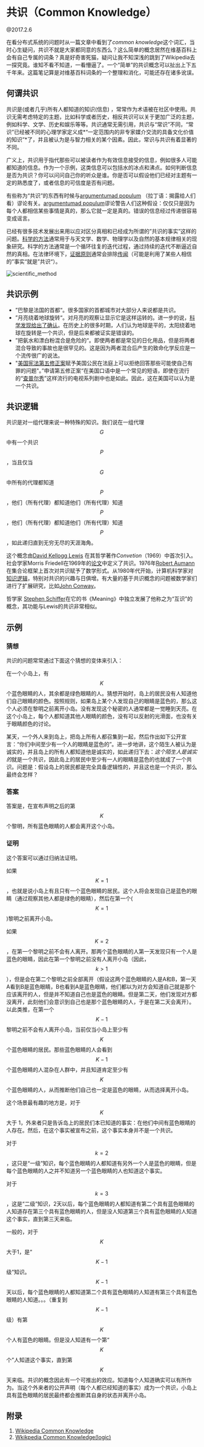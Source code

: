 # 共识（Common Knowledge）

@2017.2.6

在看分布式系统的问题时从一篇文章中看到了*common knowledge*这个词汇，当时心生疑问，共识不就是大家都同意的东西么？这么简单的概念居然在维基百科上会有自己专属的词条？真是好奇害死猫，疑问让我不知深浅的跳到了Wikipedia去一探究竟。谁知不看不知道，一看懵逼了。一个“简单”的共识概念可以扯出上下五千年来。这篇笔记算是对维基百科词条的一个整理和消化，可能还存在诸多讹误。

## 何谓共识

共识是(或者几乎)所有人都知道的知识(信息) ，常常作为术语被在社区中使用。共识无需考虑特定的主题，比如科学或者历史，相反共识可以关于更加广泛的主题，例如科学、文学、历史和娱乐等等。共识通常无需引用，共识与“常识”不同，“常识”已经被不同的心理学家定义成*“一定范围内的非专家媒介交流的具备文化价值的知识”*了，并且被认为是与智力相关的某个因素。因此，常识与共识有着显著的不同。 

广义上，共识用于指代那些可以被读者作为有效信息接受的信息，例如很多人可能都知道的信息。作为一个示例，这类信息可以包括水的冰点和沸点。如何判断信息是否为共识？你可以问问自己你的听众是谁。你是否可以假设他们已经对主题有一定的熟悉度了，或者信息的可信度是否有问题。

有些称为“共识”的东西有时候与[argumentumad populum](https://en.wikipedia.org/wiki/Argumentum_ad_populum) （拉丁语：揭露给人们看）谬论有关。[argumentumad populum](https://en.wikipedia.org/wiki/Argumentum_ad_populum)谬论警告人们这种假设：仅仅只是因为每个人都相信某些事情是真的，那么它就一定是真的。错误的信息经过传递很容易变成谣言。

已经有很多技术发展出来用以应对区分真相和已经成为所谓的”共识的事实”这样的问题。[科学的方法](https://en.wikipedia.org/wiki/Scientific_method)通常用于与天文学、数学、物理学以及自然的基本规律相关的现象研究。科学的方法通常是一个循环往复的迭代过程，通过持续的迭代不断逼近自然的真相。在法律环境下，[证据原则](https://en.wikipedia.org/wiki/Rules_of_evidence)通常会排除[传闻](https://en.wikipedia.org/wiki/Hearsay)（可能是利用了某些人相信的”事实“就是”共识“）。

![scientific_method](/resources/scientific_method.png)

## 共识示例

* ”巴黎是法国的首都“。很多国家的首都城市对大部分人来说都是共识。
* ”月亮绕着地球旋转“。对月亮的观察让显示它是这样运转的。进一步的说，[科学发现给出了确认](https://en.wikipedia.org/wiki/Barycentric_coordinates_(astronomy))。在历史上的很多时期，人们认为地球是平的，太阳绕着地球在旋转是一个共识，但是后来都被证实是错误的。
* ”把氨水和漂白粉混合是危险的“。即使两者都是常见的日化用品，但是将两者混合导致的事故也是很罕见的。这是因为两者混合后产生的致命化学反应是一个流传很广的说法。
* "[美国宪法第五修正案](https://en.wikipedia.org/wiki/Fifth_Amendment_to_the_United_States_Constitution)赋予美国公民在法庭上可以拒绝回答那些可能使自己有罪的问题"。”申请第五修正案“在美国口语中是一个常见的短语，即使在流行的“[查普尔秀](https://en.wikipedia.org/wiki/Chappelle%27s_Show)”这样流行的电视系列剧中也是如此。因此，这在美国可以认为是一个共识。

## 共识逻辑

共识是对一组代理来说一种特殊的知识。我们说在一组代理$$G$$中有一个共识$$P$$，当且仅当$$G$$中所有的代理都知道$$P$$，他们（所有代理）都知道他们（所有代理）知道$$P$$，他们（所有代理）都知道他们（所有代理）知道$$P$$，如此递归直到无穷无尽的天涯海角。

这个概念由[David Kellogg Lewis](https://en.wikipedia.org/wiki/David_Kellogg_Lewis) 在其哲学著作*Convetion*（1969）中首次引入。社会学家Morris Friedell在1969年的[论文](https://en.wikipedia.org/wiki/Common_knowledge_(logic)#cite_note-2)中定义了共识。1976年[Robert Aumann](https://en.wikipedia.org/wiki/Robert_Aumann)在集合论框架上首次对共识赋予了数学形式。从1980年代开始，计算机科学家对[知识逻辑](https://en.wikipedia.org/wiki/Epistemic_modal_logic)，特别对共识的兴趣与日俱增。有大量的基于共识概念的问题被数学家们进行了扩展研究，比如[John Conway](https://en.wikipedia.org/wiki/John_Horton_Conway)。

哲学家 [Stephen Schiffer](https://en.wikipedia.org/wiki/Stephen_Schiffer)在它的书《Meaning》中独立发展了他称之为“互识”的概念，其功能与Lewis的共识非常相似。

## 示例

### 猜想

共识的问题常常通过下面这个猜想的变体来引入：

在一个小岛上，有$$K$$个蓝色眼睛的人，其余都是绿色眼睛的人。猜想开始时，岛上的居民没有人知道他们自己眼睛的颜色。按照规则，如果岛上某个人发现自己的眼睛是蓝色的，那么这个人必须在黎明之前离开小岛。没有发现这个秘密的人通常都是一觉睡到天亮。在这个小岛上，每个人都知道其他人眼睛的颜色，没有可以反射的光滑面，也没有关于眼睛颜色的讨论。

某天，一个外人来到岛上，把岛上所有人都召集到一起，然后作出如下公开宣言：“你们中间至少有一个人的眼睛是蓝色的”。进一步地讲，这个陌生人被认为是诚实的，并且岛上的所有人都知道他是诚实的，如此递归下去：*这个陌生人是诚实的*就是一个共识，因此岛上的居民中至少有一人的眼睛是蓝色的也就成了一个共识。问题是：假设岛上的居民都是完全具备逻辑性的，并且这也是一个共识，那么最终会怎样？

### 答案

答案是，在宣布声明之后的第$$K$$个黎明，所有蓝色眼睛的人都会离开这个小岛。

### 证明

这个答案可以通过归纳法证明。

如果$$K = 1$$，也就是说小岛上有且只有一个蓝色眼睛的居民。这个人将会发现自己是蓝色的眼睛（通过观察其他人都是绿色的眼睛），然后在第一个($$K = 1$$)黎明之前离开小岛。

如果$$K = 2$$，在第一个黎明之前不会有人离开。那两个蓝色眼睛的人第一天发现只有一个人是蓝色的眼睛，因此在第一个黎明之前没有人离开小岛（因此，$$k > 1$$），但是会在第二个黎明之前全部离开（假设这两个蓝色眼睛的人是A和B，第一天A看到B是蓝色眼睛，B也看到A是蓝色眼睛，他们都以为对方会知道自己就是那个应该离开的人，但是并不知道自己也是蓝色的眼睛。但是第二天，他们发现对方都没离开，此刻他们会意识到自己也是那个蓝色眼睛的人，于是在第二天会离开）。以此类推，在第一个$$K - 1$$黎明之前不会有人离开小岛，当前仅当小岛上至少有$$K$$个蓝色眼睛的居民。那些蓝色眼睛的人会看到 $$K - 1$$个蓝色眼睛的人混杂在人群中，并且知道肯定至少有$$K$$个蓝色眼睛的人，从而推断他们自己也一定是蓝色的眼睛，从而选择离开小岛。

这个场景最有趣的地方是，对于$$K$$大于 1，外来者只是告诉岛上的居民们本已知道的事实：在他们中间有蓝色眼睛的人存在。然后，在这个事实被宣布之前，这个事实本身并不是一个共识。

对于$$k = 2$$，这只是“一级”知识，每个蓝色眼睛的人都知道有另外一个人是蓝色的眼睛，但是每个蓝色眼睛的人之并不知道另一个蓝色眼睛的人也知道这个事实。

对于$$k = 3$$，这是“二级”知识，2天以后，每个蓝色眼睛的人都知道有第二个具有蓝色眼睛的人知道存在第三个具有蓝色眼睛的人，但是没人知道第三个具有蓝色眼睛的人知道这个事实，直到第三天来临。

一般的，对于$$K$$大于1，是“$$K-1$$级”知识。$$K-1$$天以后，每个蓝色眼睛的人都知道第二个具有蓝色眼睛的人知道有第三个具有蓝色眼睛的人知道。。。（重复到$$K-1$$级）有第$$K$$个人有蓝色的眼睛。但是没人知道有一个第“$$K$$个”人知道这个事实，直到第$$K$$天来临。共识的概念因此有一个可推出的效应。知道每个人知道确实可以有所作为。当这个外来者的公开声明（每个人都已经知道的事实）成为一个共识，小岛上具有蓝色眼睛的居民最终都会推断其自身的状态并离开小岛。



## 附录

1. [Wikipedia Common Knowledge](https://en.wikipedia.org/wiki/Common_knowledge)
2. [Wkikpedia Common Knowledge(logic)](https://en.wikipedia.org/wiki/Common_knowledge_(logic))

